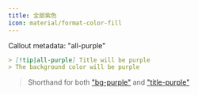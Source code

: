 ```yaml
---
title: 全部紫色
icon: material/format-color-fill
---
```


Callout metadata: "all-purple"

```md
> [!tip|all-purple] Title will be purple
> The background color will be purple
```
> Shorthand for both ["bg-purple"](../bg-styling/page-4.md)
> and ["title-purple"](../title-styling/page-4.md)

